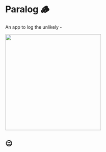 # Paralog 🪵
An app to log the unlikely -

<img src='https://media.giphy.com/media/3oxHQyRR6Jq3MCQQvK/giphy.gif' width=300/>

## 😉